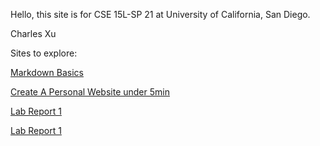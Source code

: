 Hello, this site is for CSE 15L-SP 21 at University of California, San Diego. 

Charles Xu

Sites to explore: 

[Markdown Basics](https://char15xu.github.io/cse15l-lab-reports/markdown.md)

[Create A Personal Website under 5min](https://char15xu.github.io/cse15l-lab-reports/file1.html)

[Lab Report 1](lab-report-1-week-2.html) 

[Lab Report 1](https://char15xu.github.io/cse15l-lab-reports/lab-report-1-week-2.html)



